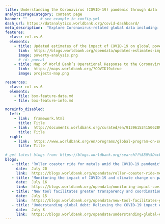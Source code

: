```yaml
---
title: Understanding the Coronavirus (COVID-19) pandemic through data
analyticsPageCategory: content page
banner: ""      # see example in config.yml
dash_url: https://datanalytics.worldbank.org/covid-dashboard/
meta_description:  "Explore Coronavirus-related global data including: confirmed cases and deaths; hospitals beds per capita; physicians per capita; health expenditures; disease prevalence; life expectancy; access to basic handwashing; population by age and gender, and others."
features:
  class: col-xs-6
  elements:
    - title: Updated estimates of the impact of COVID-19 on global poverty
      link:  https://blogs.worldbank.org/opendata/updated-estimates-impact-covid-19-global-poverty
      image: poverty-analysis.png
      # id: povcal
    - title: Map of World Bank’s Operational Response to the Coronavirus
      link:  https://maps.worldbank.org/?COVID19=true
      image: projects-map.png

resources:
  class: col-xs-6
  elements:
    - file: box-feature-data.md
    - file: box-feature-info.md

moreinfo_disabled:
  left:
    - link:  framework.html
      title: Title
    - link:  http://documents.worldbank.org/curated/en/913961524150628959
      title: Title
  right:
    - link:  https://www.worldbank.org/en/programs/global-program-on-sustainability
      title: Title
 
# get latest blogs from: https://blogs.worldbank.org/search?f%5B0%5D=channel%3A4&f%5B1%5D=language%3Aen&f%5B2%5D=series%3A881
blogs:
   - title: "Roller coaster ride for metals amid the COVID-19 pandemic"
     date:  July 20
     link:  https://blogs.worldbank.org/opendata/roller-coaster-ride-metals-amid-covid-19-pandemic
   - title: "Monitoring the impact of COVID-19 and climate change on pastoral populations in the Sahel"
     date:  July 16
     link:  https://blogs.worldbank.org/opendata/monitoring-impact-covid-19-and-climate-change-pastoral-populations-sahel
   - title: "New tool facilitates greater transparency and coordination in COVID-19 financing"
     date:  July 15
     link:  https://blogs.worldbank.org/opendata/new-tool-facilitates-greater-transparency-and-coordination-covid-19-financing
   - title: "Understanding global debt: Relieving the COVID-19 impact on the most vulnerable"
     date:  July 8
     link:  https://blogs.worldbank.org/opendata/understanding-global-debt-relieving-covid-19-impact-most-vulnerable
---
```


